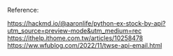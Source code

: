 Reference:

https://hackmd.io/@aaronlife/python-ex-stock-by-api?utm_source=preview-mode&utm_medium=rec  
https://ithelp.ithome.com.tw/articles/10258478  
https://ww.wfublog.com/2022/11/twse-api-email.html  
